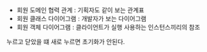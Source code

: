 
- 회원 도메인 협력 관계 : 기획자도 같이 보는 관계표
- 회원 클래스 다이어그램 : 개발자가 보는 다이어그램
- 회원 객체 다이어그램 : 클라이언트가 실행 사용하는 인스턴스끼리의 참조

누르고 닫았을 떄 새로 누르면 초기화가 안된다.